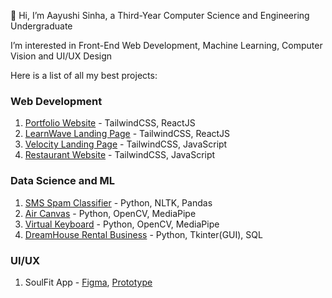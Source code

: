 👋 Hi, I’m Aayushi Sinha, a Third-Year Computer Science and Engineering Undergraduate

I’m interested in Front-End Web Development, Machine Learning, Computer Vision and UI/UX Design

Here is a list of all my best projects:

### Web Development
1) [Portfolio Website](https://github.com/aayushi-2003/Aayushi-Sinha-Portfolio) - TailwindCSS, ReactJS
2) [LearnWave Landing Page](https://github.com/aayushi-2003/LearnWave) - TailwindCSS, ReactJS
3) [Velocity Landing Page](https://github.com/Velocity-IIITDWD/velocity) - TailwindCSS, JavaScript
4) [Restaurant Website](https://github.com/aayushi-2003/Restaurant-website) - TailwindCSS, JavaScript

### Data Science and ML
1) [SMS Spam Classifier](https://github.com/aayushi-2003/sms-spam-classifier) - Python, NLTK, Pandas
2) [Air Canvas](https://github.com/aayushi-2003/AirCanvas) - Python, OpenCV, MediaPipe
3) [Virtual Keyboard](https://github.com/aayushi-2003/Virtual-Keyboard) - Python, OpenCV, MediaPipe
4) [DreamHouse Rental Business](https://github.com/aayushi-2003/DreamHouse-DBMS) - Python, Tkinter(GUI), SQL
   
### UI/UX
1) SoulFit App - [Figma](https://www.figma.com/file/eBP8DdEVnPYfOyyiVGtVkM/SoulFit-Design?type=design&node-id=0-1&mode=design&t=9svxI12jZ8Dai7Uv-0), [Prototype](https://www.figma.com/proto/eBP8DdEVnPYfOyyiVGtVkM/SoulFit-Design?type=design&node-id=753-2&t=6HUiljAZlWnO0V5B-1&scaling=scale-down&page-id=0%3A1&starting-point-node-id=134%3A5&mode=design)

